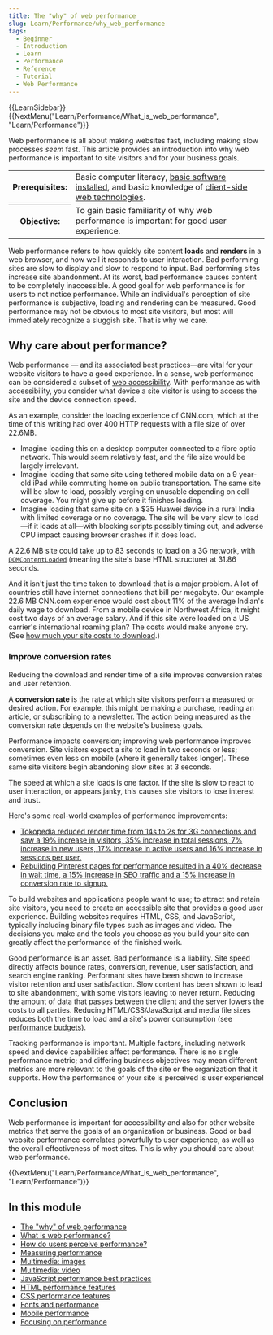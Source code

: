 ```yaml
---
title: The "why" of web performance
slug: Learn/Performance/why_web_performance
tags:
  - Beginner
  - Introduction
  - Learn
  - Performance
  - Reference
  - Tutorial
  - Web Performance
---
```

{{LearnSidebar}}{{NextMenu("Learn/Performance/What_is_web_performance", "Learn/Performance")}}

Web performance is all about making websites fast, including making slow processes _seem_ fast. This article provides an introduction into why web performance is important to site visitors and for your business goals.

<table>
  <tbody>
    <tr>
      <th scope="row">Prerequisites:</th>
      <td>
        Basic computer literacy,
        <a
          href="/en-US/docs/Learn/Getting_started_with_the_web/Installing_basic_software"
          >basic software installed</a
        >, and basic knowledge of
        <a href="/en-US/docs/Learn/Getting_started_with_the_web"
          >client-side web technologies</a
        >.
      </td>
    </tr>
    <tr>
      <th scope="row">Objective:</th>
      <td>
        To gain basic familiarity of why web performance is important for good
        user experience.
      </td>
    </tr>
  </tbody>
</table>

Web performance refers to how quickly site content **loads** and **renders** in a web browser, and how well it responds to user interaction. Bad performing sites are slow to display and slow to respond to input. Bad performing sites increase site abandonment. At its worst, bad performance causes content to be completely inaccessible. A good goal for web performance is for users to not notice performance. While an individual's perception of site performance is subjective, loading and rendering can be measured. Good performance may not be obvious to most site visitors, but most will immediately recognize a sluggish site. That is why we care.

## Why care about performance?

Web performance — and its associated best practices—are vital for your website visitors to have a good experience. In a sense, web performance can be considered a subset of [web accessibility](/en-US/docs/Learn/Accessibility). With performance as with accessibility, you consider what device a site visitor is using to access the site and the device connection speed.

As an example, consider the loading experience of CNN.com, which at the time of this writing had over 400 HTTP requests with a file size of over 22.6MB.

- Imagine loading this on a desktop computer connected to a fibre optic network. This would seem relatively fast, and the file size would be largely irrelevant.
- Imagine loading that same site using tethered mobile data on a 9 year-old iPad while commuting home on public transportation. The same site will be slow to load, possibly verging on unusable depending on cell coverage. You might give up before it finishes loading.
- Imagine loading that same site on a $35 Huawei device in a rural India with limited coverage or no coverage. The site will be very slow to load—if it loads at all—with blocking scripts possibly timing out, and adverse CPU impact causing browser crashes if it does load.

A 22.6 MB site could take up to 83 seconds to load on a 3G network, with [`DOMContentLoaded`](/en-US/docs/Web/API/Document/DOMContentLoaded_event) (meaning the site's base HTML structure) at 31.86 seconds.

And it isn't just the time taken to download that is a major problem. A lot of countries still have internet connections that bill per megabyte. Our example 22.6 MB CNN.com experience would cost about 11% of the average Indian's daily wage to download. From a mobile device in Northwest Africa, it might cost two days of an average salary.  And if this site were loaded on a US carrier's international roaming plan? The costs would make anyone cry. (See [how much your site costs to download](https://whatdoesmysitecost.com/).)

### Improve conversion rates

Reducing the download and render time of a site improves conversion rates and user retention.

A **conversion rate** is the rate at which site visitors perform a measured or desired action. For example, this might be making a purchase, reading an article, or subscribing to a newsletter. The action being measured as the conversion rate depends on the website's business goals.

Performance impacts conversion; improving web performance improves conversion. Site visitors expect a site to load in two seconds or less; sometimes even less on mobile (where it generally takes longer). These same site visitors begin abandoning slow sites at 3 seconds.

The speed at which a site loads is one factor. If the site is slow to react to user interaction, or appears janky, this causes site visitors to lose interest and trust.

Here's some real-world examples of performance improvements:

- [Tokopedia reduced render time from 14s to 2s for 3G connections and saw a 19% increase in visitors, 35% increase in total sessions, 7% increase in new users, 17% increase in active users and 16% increase in sessions per user.](https://wpostats.com/2018/05/30/tokopedia-new-users.html)
- [Rebuilding Pinterest pages for performance resulted in a 40% decrease in wait time, a 15% increase in SEO traffic and a 15% increase in conversion rate to signup.](https://wpostats.com/2017/03/10/pinterest-seo.html)

To build websites and applications people want to use; to attract and retain site visitors, you need to create an accessible site that provides a good user experience. Building websites requires HTML, CSS, and JavaScript, typically including binary file types such as images and video. The decisions you make and the tools you choose as you build your site can greatly affect the performance of the finished work.

Good performance is an asset. Bad performance is a liability. Site speed directly affects bounce rates, conversion, revenue, user satisfaction, and search engine ranking. Performant sites have been shown to increase visitor retention and user satisfaction. Slow content has been shown to lead to site abandonment, with some visitors leaving to never return. Reducing the amount of data that passes between the client and the server lowers the costs to all parties. Reducing HTML/CSS/JavaScript and media file sizes reduces both the time to load and a site's power consumption (see [performance budgets](/en-US/docs/Web/Performance/Performance_budgets)).

Tracking performance is important. Multiple factors, including network speed and device capabilities affect performance. There is no single performance metric; and differing business objectives may mean different metrics are more relevant to the goals of the site or the organization that it supports. How the performance of your site is perceived is user experience!

## Conclusion

Web performance is important for accessibility and also for other website metrics that serve the goals of an organization or business. Good or bad website performance correlates powerfully to user experience, as well as the overall effectiveness of most sites. This is why you should care about web performance.

{{NextMenu("Learn/Performance/What_is_web_performance", "Learn/Performance")}}

## In this module

- [The "why" of web performance](/en-US/docs/Learn/Performance/why_web_performance)
- [What is web performance?](/en-US/docs/Learn/Performance/What_is_web_performance)
- [How do users perceive performance?](/en-US/docs/Learn/Performance/Perceived_performance)
- [Measuring performance](/en-US/docs/Learn/Performance/Measuring_performance)
- [Multimedia: images](/en-US/docs/Learn/Performance/Multimedia)
- [Multimedia: video](/en-US/docs/Learn/Performance/video)
- [JavaScript performance best practices](/en-US/docs/Learn/Performance/javascript_performance)
- [HTML performance features](/en-US/docs/Learn/Performance/HTML)
- [CSS performance features](/en-US/docs/Learn/Performance/CSS)
- [Fonts and performance](/en-US/docs/Learn/Performance/Fonts)
- [Mobile performance](/en-US/docs/Learn/Performance/Mobile)
- [Focusing on performance](/en-US/docs/Learn/Performance/business_case_for_performance)
